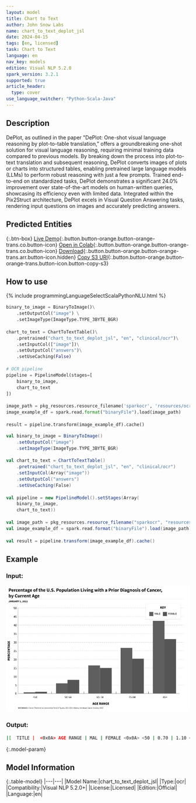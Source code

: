 ```yaml
---
layout: model
title: Chart to Text
author: John Snow Labs
name: chart_to_text_deplot_jsl
date: 2024-04-15
tags: [en, licensed]
task: Chart to Text
language: en
nav_key: models
edition: Visual NLP 5.2.0
spark_version: 3.2.1
supported: true
article_header:
  type: cover
use_language_switcher: "Python-Scala-Java"
---
```


## Description


DePlot, as outlined in the paper "DePlot: One-shot visual language reasoning by plot-to-table translation," offers a groundbreaking one-shot solution for visual language reasoning, requiring minimal training data compared to previous models. By breaking down the process into plot-to-text translation and subsequent reasoning, DePlot converts images of plots or charts into structured tables, enabling pretrained large language models (LLMs) to perform robust reasoning with just a few prompts. Trained end-to-end on standardized tasks, DePlot demonstrates a significant 24.0% improvement over state-of-the-art models on human-written queries, showcasing its efficiency even with limited data. Integrated within the Pix2Struct architecture, DePlot excels in Visual Question Answering tasks, rendering input questions on images and accurately predicting answers.


## Predicted Entities


{:.btn-box}
[Live Demo](https://demo.johnsnowlabs.com/ocr/PDF_CHART_TO_TEXT/){:.button.button-orange.button-orange-trans.co.button-icon}
[Open in Colab](https://github.com/JohnSnowLabs/spark-ocr-workshop/blob/master/jupyter/SparkOcrPdfToChartToTextLLM.ipynb){:.button.button-orange.button-orange-trans.co.button-icon}
[Download](https://s3.amazonaws.com/auxdata.johnsnowlabs.com/clinical/ocr/chart_to_text_deplot_jsl_en_5.2.0_3.0_1708181444215.zip){:.button.button-orange.button-orange-trans.arr.button-icon.hidden}
[Copy S3 URI](s3://auxdata.johnsnowlabs.com/clinical/ocr/chart_to_text_deplot_jsl_en_5.2.0_3.0_1708181444215.zip){:.button.button-orange.button-orange-trans.button-icon.button-copy-s3}


## How to use

<div class="tabs-box" markdown="1">
{% include programmingLanguageSelectScalaPythonNLU.html %}

```python
binary_to_image = BinaryToImage()\
    .setOutputCol("image") \
    .setImageType(ImageType.TYPE_3BYTE_BGR)

chart_to_text = ChartToTextTable()\
    .pretrained("chart_to_text_deplot_jsl", "en", "clinical/ocr")\
    .setInputCol(["image"])\
    .setOutputCol("answers")\
    .setUseCaching(False)

# OCR pipeline
pipeline = PipelineModel(stages=[
    binary_to_image,
    chart_to_text
])

image_path = pkg_resources.resource_filename('sparkocr', 'resources/ocr/images/figure.jpg')
image_example_df = spark.read.format("binaryFile").load(image_path)

result = pipeline.transform(image_example_df).cache()
```
```scala
val binary_to_image = BinaryToImage()
    .setOutputCol("image")
    .setImageType(ImageType.TYPE_3BYTE_BGR)

val chart_to_text = ChartToTextTable()
    .pretrained("chart_to_text_deplot_jsl", "en", "clinical/ocr")
    .setInputCol(Array("image"))
    .setOutputCol("answers")
    .setUseCaching(False)

val pipeline = new PipelineModel().setStages(Array(
    binary_to_image,
    chart_to_text))

val image_path = pkg_resources.resource_filename("sparkocr", "resources/ocr/images/figure.jpg")
val image_example_df = spark.read.format("binaryFile").load(image_path)

val result = pipeline.transform(image_example_df).cache()
```
</div>

## Example

### Input:

![Screenshot](/assets/images/examples_ocr/figure.png)

### Output:
```bash
|[  TITLE |  <0x0A> AGE RANGE | MAL | FEMALE <0x0A> <50 | 0.70 | 1.10 <0x0A> 50-64 | 6.10 | 8 <0x0A> 65-74 | 16.40 | 15.10 <0x0A> 75-84 | 26.50 | 20.10 <0x0A> 85+ | 42.50 | 31.60] |
```


{:.model-param}
## Model Information

{:.table-model}
|---|---|
|Model Name:|chart_to_text_deplot_jsl|
|Type:|ocr|
|Compatibility:|Visual NLP 5.2.0+|
|License:|Licensed|
|Edition:|Official|
|Language:|en|

